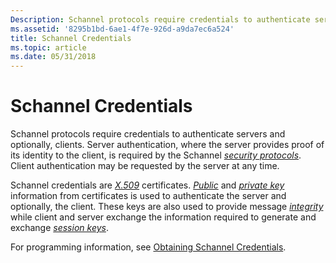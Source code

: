 ```yaml
---
Description: Schannel protocols require credentials to authenticate servers and optionally, clients.
ms.assetid: '8295b1bd-6ae1-4f7e-926d-a9da7ec6a524'
title: Schannel Credentials
ms.topic: article
ms.date: 05/31/2018
---
```


# Schannel Credentials

Schannel protocols require credentials to authenticate servers and optionally, clients. Server authentication, where the server provides proof of its identity to the client, is required by the Schannel [*security protocols*](../secgloss/s-gly.md). Client authentication may be requested by the server at any time.

Schannel credentials are [*X.509*](../secgloss/x-gly.md) certificates. [*Public*](../secgloss/p-gly.md) and [*private key*](../secgloss/p-gly.md) information from certificates is used to authenticate the server and optionally, the client. These keys are also used to provide message [*integrity*](../secgloss/i-gly.md) while client and server exchange the information required to generate and exchange [*session keys*](../secgloss/s-gly.md).

For programming information, see [Obtaining Schannel Credentials](obtaining-schannel-credentials.md).

 

 